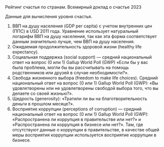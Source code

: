 Рейтинг счастья по странам.
Всемирный доклад о счастье 2023

Данные для вычисления уровня счастья.

1. ВВП на душу населения (GDP per capita) с учетом внутренних цен (ППС) в USD 2011 года. Уравнение использует натуральный логарифм ВВП на душу населения, так как эта форма соответствует данным значительно лучше, чем ВВП на душу населения.
2. Ожидаемая продолжительность здоровой жизни (healthy life expectancy).
3. Социальная поддержка (social support) — средний национальный ответ на вопрос (0 или 1) Gallup World Poll (GWP) «Если бы у вас была проблема, могли бы вы рассчитывать на помощь родственников или друзей в случае необходимости?».
4. Свобода жизненного выбора (freedom to make life choices). Средний национальный ответ на вопрос (0 или 1) Gallup World Poll (GWP): «Вы удовлетворены или не удовлетворены свободой выбора того, что вы делаете со своей жизнью?».
5. Щедрость (generosity): «Тратили ли вы на благотворительность деньги в прошлом месяце?».
6. Восприятие коррупции (perceptions of corruption) — средний национальный ответ на вопрос (0 или 1) Gallup World Poll (GWP): «Распространена ли коррупция в правительстве или нет?» и «Распространена ли коррупция в бизнесе или нет?». Там, где отсутствуют данные о коррупции в правительстве, в качестве общей меры восприятия коррупции используется восприятие коррупции в бизнесе.